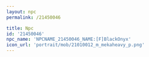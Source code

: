 ```yaml
---
layout: npc
permalink: /21450046

title: Npc
id: '21450046'
npc_name: 'NPCNAME_21450046_NAME:[F]BlackOnyx'
icon_url: 'portrait/mob/21010012_m_mekaheavy_p.png'
---
```

